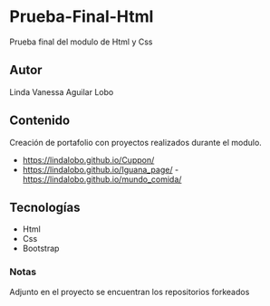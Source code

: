 # Prueba-Final-Html
Prueba final del modulo de Html y Css

## Autor

Linda Vanessa Aguilar Lobo

## Contenido
Creación de portafolio con proyectos realizados durante el modulo.

- https://lindalobo.github.io/Cuppon/
- https://lindalobo.github.io/Iguana_page/
-https://lindalobo.github.io/mundo_comida/


## Tecnologías

* Html
* Css
* Bootstrap


### Notas
Adjunto en el proyecto se encuentran los repositorios forkeados
